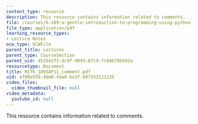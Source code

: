 ```yaml
---
content_type: resource
description: This resource contains information related to comments.
file: /courses/6-189-a-gentle-introduction-to-programming-using-python-january-iap-2011/af08e55946e04aa06e3f697353121235_MIT6_189IAP11_comment.pdf
file_type: application/pdf
learning_resource_types:
- Lecture Notes
ocw_type: OCWFile
parent_title: Lectures
parent_type: CourseSection
parent_uid: 452642f2-dc9f-9093-87c9-7c046705b92a
resourcetype: Document
title: MIT6_189IAP11_comment.pdf
uid: af08e559-46e0-4aa0-6e3f-697353121235
video_files:
  video_thumbnail_file: null
video_metadata:
  youtube_id: null
---
```

This resource contains information related to comments.